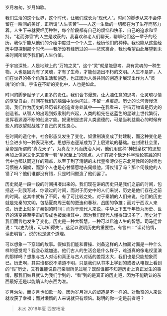 岁月匆匆，岁月如歌。
	
我们生活的这个世界，这个时代，让我们成长为“现代人”。时间的脚步从来不会停留在一瞬间的美好，正所谓“人生实苦”——人这一生做的一切都在为了生存而努力着。人生下来就要经历种种，每个阶段都有自己的烦恼和快乐、自己的追求和坚持。“老而弥香”的人生是收获的，我喜欢和老人们聊天，聊聊他们这一辈子的经历，我似乎能从他们的介绍中度过一个个人生，经历他们的种种。我也能从这些经历中窥探到那个时代——我所没有经历过的——悲欢离合，我也希望由此展望到未来时间所赋予我们的人生价值。
	
于宇宙深处，人是地球上的“万物之灵”，这个“灵”就是能思考、具有灵魂的一种生物。人也是因为有了灵魂，才有了生命，才能创造出不朽的文明。人生不是梦，人们在世界的各个角落生活和创造，也正因为人类共同的创造才展现出作为人“灵魂”的价值。宇宙在不断的变化中，人也是如此。
	
时间的脚步赋予了人更多的责任。我们合书漫想，让大脑任意的思考，让灵魂尽情的享受自由，时间在我们的脑海中匆匆闪过，不留一点痕迹。历史的长河慢慢流淌，我们作为历史的经历者和创造者身处其中——在我看来，宇宙万物皆是历史的创造者。从智人的出现到奴隶制的兴起，人类的祖先在这蓝色的星球上世代繁衍，发挥着源源不断的创造才能。奴隶制是违背人类道德的，可是当利益熏心的时候有些人的欲望就战胜了自己的灵性良心。

在时间的造化中，社会形态又发生了变化，奴隶制演变成了封建制，而这种变化是社会进步的一种表现形式。思想形态逐渐成为了上层建筑的基础。在封建社会里，皇帝是所谓的“真龙天子”，为真龙下凡而统治人间，他们用这种“神授皇权”的思想再加上儒家文化来宣传一套“皇家至上”的观点。人们在那个缺乏科学理论实践的时代中也都认同这样的观点，以至于到了清朝的末代皇帝溥仪在东北劳教所的时候也习惯被人伺候，而那个人也是心甘情愿地去伺候他。溥仪错了吗？那个伺候他的人错了吗？他们谁都没有错，只是时间塑造了他们罢了。
	
历史就是一段一段的时间拼凑出来的。我们现在讲的历史只是我们之前的时间，包括这一刻我写过、你读过的时间，而对于历史中的人们来说，历史是他们存在之前的时间。这其中就有了不同，有了可比较之处。对于秦朝的人们来说，他们的历史就是先秦的文明，包括夏商周王朝的更迭和春秋、战国的争雄；而对于西汉人来说，历史上就多了秦朝的时间；而对于现代人来说，中华上下五千年皆为历史、世界的演变甚至宇宙的形成也被囊括其中，因为我们现代人懂得知识多了，历史对于我们而言也发生了变化。历史是一种大智慧，一种可以启迪人生的智慧。司马迁曾说：“以史为镜，可以知得失”。这足以说明历史的重要性。有言曰：“读诗怡情，读史明智”。说的也是这个道理。
	
可以想象一下穿越的故事。假如我们能和曹操、刘备这样的人物面对面是一种什么样的感觉呢？我会心跳加速。他们古人的生活会是什么样子，难道真的像电视里演的那样吗？想象与古人对话和真正与古人对话的差距太大，我们也是只能想象而已。历史啊，其实谁都说不清道不明，只是我们从书本上学到的或者从电视上看到的“假”历史，又有谁能说自己亲眼所见过呢？既然谁都不知道历史上真正发生的事情，那我们姑且就认为我们学到的、“看”到的是真正的历史吧，因为不能确认的东西最好还是以能确认的东西为准。

岁月匆匆，而岁月也如歌一般，因为岁月对人的塑造是不一样的。对勤奋的人来说就收获了幸福；而对懒惰的人来说就只有烦恼。聪明的你一定是前者吧？

>木水
2018年夏
西安杨凌